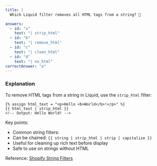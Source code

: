 ```yaml
---
title: |
  Which Liquid filter removes all HTML tags from a string? 🧹

answers:
  - id: "a"
    text: "| strip_html"
  - id: "b"
    text: "| remove_html"
  - id: "c"
    text: "| clean_html"
  - id: "d"
    text: "| no_html"
correctAnswer: "a"
---
```


### Explanation

To remove HTML tags from a string in Liquid, use the `strip_html` filter:

```liquid
{% assign html_text = "<p>Hello <b>World</b>!</p>" %}
{{ html_text | strip_html }}
<!-- Output: Hello World! -->
```

Key points:
- Common string filters:
- Can be chained: `{{ string | strip_html | strip | capitalize }}`
- Useful for cleaning up rich text before display
- Safe to use on strings without HTML

Reference: [Shopify String Filters](https://shopify.dev/docs/api/liquid/filters#html-filters) 